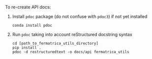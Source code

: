 To re-create API docs:

1. Install `pdoc` package (do not confuse with `pdoc3`) if not yet installed
    ```commandline
    conda install pdoc
    ```
2. Run `pdoc` taking into account reStructured docstring syntax
    ```commandline
    cd [path_to_fermatrica_utils_directory]
    pip install . 
    pdoc -d restructuredtext -o docs/api fermatrica_utils
    ```